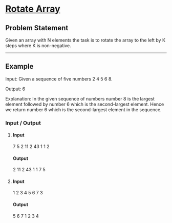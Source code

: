 # [Rotate Array](https://www.codingninjas.com/codestudio/problems/rotate-array_1230543)

## Problem Statement
Given an array with N elements  the task is to rotate the array to the left by K steps  where K is non-negative.

___
## Example
Input: Given a sequence of five numbers 2  4  5  6  8.

Output:  6

Explanation:
In the given sequence of numbers  number 8 is the largest element  followed by number 6 which is the second-largest element. Hence we return number 6 which is the second-largest element in the sequence.


### Input / Output

1.  
    #### Input
    7 5 2 11 2 43 1 1
    2

    #### Output
    2 11 2 43 1 1 7 5

2.  
    #### Input
    1 2 3 4 5 6 7
    3

    #### Output
    5 6 7 1 2 3 4
